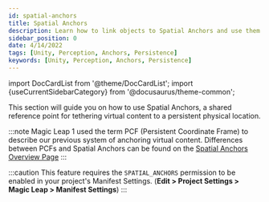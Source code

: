 ```yaml
---
id: spatial-anchors
title: Spatial Anchors
description: Learn how to link objects to Spatial Anchors and use them to create persistent content.
sidebar_position: 0
date: 4/14/2022
tags: [Unity, Perception, Anchors, Persistence]
keywords: [Unity, Perception, Anchors, Persistence]
---
```

import DocCardList from '@theme/DocCardList';
import {useCurrentSidebarCategory} from '@docusaurus/theme-common';

This section will guide you on how to use Spatial Anchors, a shared reference point for tethering virtual content to a persistent physical location.

:::note
Magic Leap 1 used the term PCF (Persistent Coordinate Frame) to describe our previous system of anchoring virtual content. Differences between PCFs and Spatial Anchors can be found on the [Spatial Anchors Overview Page](/versioned_docs/version-03-Jan-2023/guides/unity/perception/anchors/spatial-anchors-overview.md)
:::

:::caution
This feature requires the `SPATIAL_ANCHORS` permission to be enabled in your project's Manifest Settings. (**Edit > Project Settings > Magic Leap > Manifest Settings**)
:::

<DocCardList items={useCurrentSidebarCategory().items}/>
